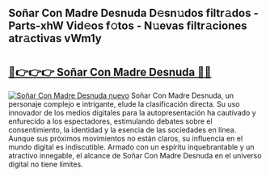 ## Soñar Con Madre Desnuda D𝚎sn𝚞dos filtr𝚊dos - Parts-xhW Vid𝚎os f𝚘tos - N𝚞evas filtr𝚊ciones atr𝚊ctivas vWm1y

# <h2><a href="http://mb2e3zd.tromn.icu/?c=So%c3%b1ar+Con+Madre+Desnuda">🔗👉👉👉 Soñar Con Madre Desnuda 🔗🔗</a></h2>

[![Soñar Con Madre Desnuda nuevo](https://i.imgur.com/pEAQMta.gif)](http://mb2e3zd.tromn.icu/?c=So%c3%b1ar+Con+Madre+Desnuda)
Soñar Con Madre Desnuda, un personaje complejo e intrigante, elude la clasificación directa. Su uso innovador de los medios digitales para la autopresentación ha cautivado y enfurecido a los espectadores, estimulando debates sobre el consentimiento, la identidad y la esencia de las sociedades en línea. Aunque sus próximos movimientos no están claros, su influencia en el mundo digital es indiscutible. Armado con un espíritu inquebrantable y un atractivo innegable, el alcance de Soñar Con Madre Desnuda en el universo digital no tiene límites.

